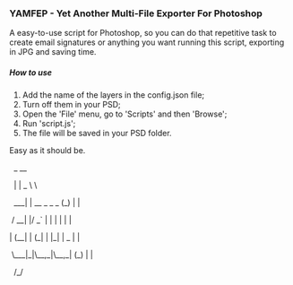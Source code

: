 ### YAMFEP - Yet Another Multi-File Exporter For Photoshop

A easy-to-use script for Photoshop, so you can do that repetitive task to create email signatures or anything you want running this script, exporting in JPG and saving time.



##### How to use



1. Add the name of the layers in the config.json file;
2. Turn off them in your PSD;
3. Open the 'File' menu, go to 'Scripts' and then 'Browse';
4. Run 'script.js';
5. The file will be saved in your PSD folder.



Easy as it should be.



      \_                   \_\_

     | |               \_  \\ \\

  \_\_\_| | \_\_ \_ \_   \_   (\_)  | |

 / \_\_| |/ \_` | | | |       | |

| (\_\_| | (\_| | |\_| |   \_   | |

 \\\_\_\_|\_|\\\_\_,\_|\\\_\_,\_|  (\_)  | |

                          /\_/


